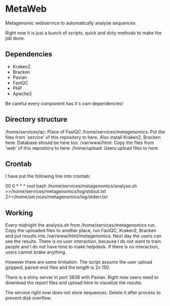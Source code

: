 # MetaWeb
Metagenomic webservice to automatically analyse sequences

Right now it is just a bunch of scripts, quick and dirty methods
to make the job done.

## Dependencies

* Kraken2
* Bracken
* Pavian
* FastQC
* PHP
* Apache2

Be careful every component has it's own dependencies!

## Directory structure

/home/services/qc: Place of FastQC
/home/services/metagenomics: Put the files from 'service' of this repository to here. Also install Kraken2, Bracken here. Database should be here too.
/var/www/html: Copy the files from 'web' of this repository to here.
/home/upload: Users upload files to here

## Crontab

I have put the following line into crontab:

00 0    * * *   root    bash /home/services/metagenomics/analyse.sh >>/home/services/metagenomics/log/stdout.txt 2>>/home/services/metagenomics/log/stderr.txt

## Working

Every midnight the analysis.sh from /home/services/metagenomics run. Copy the uploaded files to another place, run FastQC, Kraken2, Bracken and put results into
/var/www/html/metagenomics. Next day the users can see the results. There is no user interaction, because I do not want to train people and I do not have time to
make helpdesk. If there is no interaction, users cannot brake anything.

However there are some limitation. The script assume the user upload gzipped, paired-end files and the length is 2x 150.

There is a shiny server in port 3838 with Pavian. Right now users need to download the report files and upload here to visualize the results.

The service right now does not store sequences. Delete it after process to prevent disk overflow.

